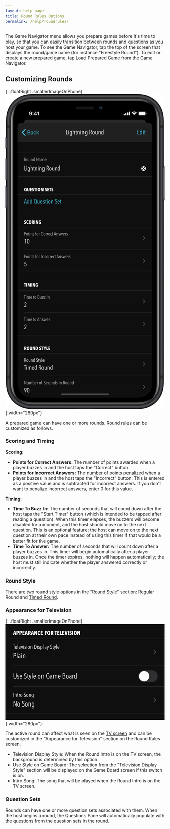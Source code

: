 ```yaml
---
layout: help-page
title: Round Rules Options
permalink: /help/roundrules/
---
```


The Game Navigator menu allows you prepare games before it's time to play, so that you can easily transition between rounds and questions as you host your game. To see the Game Navigator, tap the top of the screen that displays the round/game name (for instance "Freestyle Round"). To edit or create a new prepared game, tap Load Prepared Game from the Game Navigator.

## Customizing Rounds

{: .floatRight .smallerImageOnPhone}
![host's round rules screen](/images/round-configuration.png){:width="280px"}

A prepared game can have one or more rounds. Round rules can be customized as follows.

### Scoring and Timing

**Scoring:**

* **Points for Correct Answers:** The number of points awarded when a player buzzes in and the host taps the "Correct" button.
* **Points for Incorrect Answers:** The number of points penalized when a player buzzes in and the host taps the "Incorrect" button. This is entered as a positive value and is subtracted for incorrect answers. If you don't want to penalize incorrect answers, enter 0 for this value.

**Timing:**

* **Time To Buzz In:** The number of seconds that will count down after the host taps the "Start Timer" button (which is intended to be tapped after reading a question). When this timer elapses, the buzzers will become disabled for a moment, and the host should move on to the next question. This is an optional feature; the host can move on to the next question at their own pace instead of using this timer if that would be a better fit for the game.
* **Time To Answer:** The number of seconds that will count down after a player buzzes in. This timer will begin automatically after a player buzzes in. Once the timer expires, nothing will happen automatically; the host must still indicate whether the player answered correctly or incorrectly.

### Round Style

There are two round style options in the "Round Style" section: Regular Round and [Timed Round](/help/timedround).

### Appearance for Television

{: .floatRight .smallerImageOnPhone}
![host's round rules screen](/images/round-configuration-tv.png){:width="280px"}

The active round can affect what is seen on the [TV screen](/help/tv) and can be customized in the "Appearance for Television" section on the Round Rules screen.

* Television Display Style: When the Round Intro is on the TV screen, the background is determined by this option.
* Use Style on Game Board: The selection from the "Television Display Style" section will be displayed on the Game Board screen if this switch is on.
* Intro Song: The song that will be played when the Round Intro is on the TV screen.

### Question Sets

Rounds can have one or more question sets associated with them. When the host begins a round, the Questions Pane will automatically populate with the questions from the question sets in the round.
